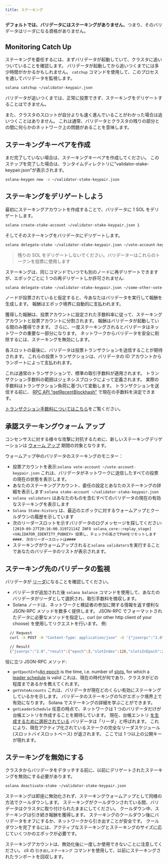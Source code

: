 ```yaml
---
title: ステーキング
---
```


**デフォルトでは、バリデータにはステーキングがありません**。つまり、そのバリデータはリーダになる資格がありません。

## Monitoring Catch Up

ステーキングを委任するには、まずバリデータが起動していて、クラスタに追いついていることを確認します。 バリデータが起動してから追いつくまでには多少時間がかかるかもしれません。 `catchup` コマンドを使用して、このプロセスを通してバリデータを監視します。

```bash
solana catchup ~/validator-keypair.json
```

バリデータが追いつくまでは、正常に投票できず、ステーキングをデリゲートすることはできません。

また、クラスタのスロットが自分よりも速く進んでいることがわかった場合は追いつくことはありません。 これは通常、バリデータとクラスタの残りの部分との間に何らかのネットワーク上の問題があることを意味します。

## ステーキングキーペアを作成

まだ完了していない場合は、ステーキングキーペアを作成してください。 このステップを完了した場合は、ランタイムディレクトリに"validator-stake-keypair.json"が表示されます。

```bash
solana-keygen new -o ~/validator-stake-keypair.json
```

## ステーキングをデリゲートしよう

最初にステーキングアカウントを作成することで、バリデータに 1 SOL をデリゲートします。

```bash
solana create-stake-account ~/validator-stake-keypair.json 1
```

そしてそのステーキングをバリデータにデリゲートします。

```bash
solana delegate-stake ~/validator-stake-keypair.json ~/vote-account-keypair.json
```

> 残りの SOL をデリゲートしないでください。バリデーターはこれらのトークンを投票に使用します

ステーキングは、同じコマンドでいつでも別のノードに再デリゲートできますが、エポックごとに 1 つの再デリゲートしか許可されません:

```bash
solana delegate-stake ~/validator-stake-keypair.json ~/some-other-vote-account-keypair.json
```

ノードが投票されていると仮定すると、今あなたはバリデータを実行して報酬を生成します。 報酬はエポック境界に自動的に支払われます。

獲得した報酬は、投票アカウントに設定された手数料率に従って、ステーキングアカウントと投票アカウントに分割されます。 報酬はバリデータが起動している間のみ獲得できます。 さらに、一度ステーキングされるとバリデータはネットワークの重要な一部分になります。 ネットワークからバリデータを安全に削除するには、ステーキングを無効にします。

各スロットの最後に、バリデータは投票トランザクションを送信することが期待されます。 これらの投票トランザクションは、バリデータの ID アカウントからランポートによって支払われます。

これは通常のトランザクションで、標準の取引手数料が適用されます。 トランザクション手数料の範囲はジェネシスブロックによって定義されます。 実際の手数料はトランザクション負荷に基づいて変動します。 トランザクションを送信する前に、 [RPC API “getRecentBlockhash”](developing/clients/jsonrpc-api.md#getrecentblockhash) で現在の手数料を決定できます。

[トランザクション手数料についてはこちら](../implemented-proposals/transaction-fees.md)をご覧ください。

## 承認ステーキングウォーム アップ

コンセンサスに対する様々な攻撃に対抗するために、新しいステーキングデリゲーションは [ウォーム アップ](/staking/stake-accounts#delegation-warmup-and-cooldown) 期間の対象となります。

ウォームアップ中のバリデータのステーキングのモニター：

- 投票アカウントを表示:`solana vote-account ~/vote-account-keypair.json` これは、バリデータがネットワークに送信したすべての投票の現在の状態を表示します。
- あなたのステーキングアカウント、委任の設定とあなたのステーキングの詳細を表示します:`solana stake-account ~/validator-stake-keypair.json`
- `solana validators` はあなたのものを含むすべてのバリデータの現在の有効なステーキングを表示します
- `Solana Stake-history` は、最近のエポックに対するウォームアップとクールダウンの履歴を示しています
- 次のリーダースロットを示すバリデータのログメッセージを探してください: `[2019-09-27T20:16:00.31972114Z INFO solana_core::replay_stage] <VALIDATOR_IDENTITY_PUBKEY> 投票し、チェックの高さでPoHをリセットします ####. 次のリーダースロットは####`
- ステーキングがウォームアップされると`solana validators`を実行することであなたのバリデータのリストが表示されます。

## ステーキング先のバリデータの監視

バリデータが [リーダ](../terminology.md#leader)になることを確認してください。

- バリデータが追加された後 `solana balance` コマンドを使用して、あなたのバリデータがリーダとして選択され、取引手数料を徴収します。
- Solana ノードは、ネットワークと検証者の参加に関する情報を返す便利な JSON-RPC メソッドを数多く提供します。 JSON-RPC でフォーマットされたデータに必要なメソッドを指定し、curl \(or other http client of your choose\) を使用してリクエストを行います。 例:

```bash
  // Request
  curl -X POST -H "Content-Type: application/json" -d '{"jsonrpc":"2.0","id":1, "method":"getEpochInfo"}' http://localhost:8899

  // Result
  {"jsonrpc":"2.0","result":{"epoch":3,"slotIndex":126,"slotsInEpoch":256},"id":1}
```

役に立つ JSON-RPC メソッド:

- `getEpochInfo`[An epoch](../terminology.md#epoch) is the time, i.e. number of [slots](../terminology.md#slot), for which a [leader schedule](../terminology.md#leader-schedule) is valid これは、現在の時代が何であり、クラスタがどの程度まであるかを教えてくれます。
- `getVoteAccounts` これは、バリデータが現在どのくらい有効にステーキングしているかを示します。 バリデータのステーキングの%がエポック境界上で有効になります。 Solana [](../cluster/stake-delegation-and-rewards.md) でステーキングの詳細を学ぶことができます。
- `getLeaderSchedule` 任意の時点で、ネットワークは 1 つのバリデータだけが台帳エントリを作成することを期待しています。 現在、台帳エントリ [を生成するために選択されている](../cluster/leader-rotation.md#leader-rotation) バリデータは「リーダ」と呼ばれます。 これにより、現在アクティブ化されているステークの完全なリーダスケジュール\(スロットバイスロットベース\) が返されます。 ここでは 1 つ以上の公開キーが現れます。

## ステーキングを無効にする

クラスタからバリデータをデタッチする前に、以前にデリゲートされたステーキングを無効にする必要があります。

```bash
solana deactivate-stake ~/validator-stake-keypair.json
```

ステーキングは即座に無効化されず、ステーキングウォームアップとして同様の方法でクールダウンします。 ステーキングがクールダウンされている間、バリデータはクラスタに取り付けられたままにしてください。 クールダウン中、ステーキングは引き続き報酬を獲得します。 ステーキングのクールダウン後にバリデータをオフにするか、ネットワークから引き出すことが安全です。 クールダウンを完了するには、アクティブなステーキングとステーキングのサイズに応じていくつかのエポックが必要です。

ステーキングアカウントは、無効化後に一度しか使用できないことに注意してください。 cli の `引き出しステーキング` コマンドを使用して、以前にステーキングされたランポートを回収します。
